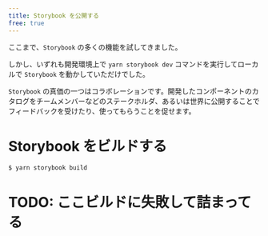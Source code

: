 ```yaml
---
title: Storybook を公開する
free: true
---
```


ここまで、`Storybook` の多くの機能を試してきました。

しかし、いずれも開発環境上で `yarn storybook dev` コマンドを実行してローカルで `Storybook` を動かしていただけでした。

`Storybook` の真価の一つはコラボレーションです。開発したコンポーネントのカタログをチームメンバーなどのステークホルダ、あるいは世界に公開することでフィードバックを受けたり、使ってもらうことを促せます。

# Storybook をビルドする

```
$ yarn storybook build
```

# TODO: ここビルドに失敗して詰まってる